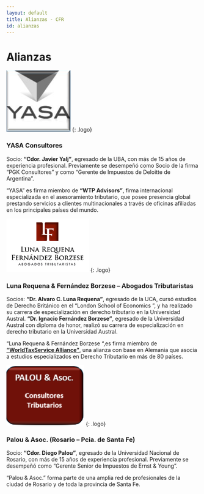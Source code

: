 ```yaml
---
layout: default
title: Alianzas - CFR
id: alianzas
---
```


# Alianzas

![YASA Consultores](/assets/images/alianzas/yasa-logo.png)
{: .logo}

### YASA Consultores

Socio: **“Cdor. Javier Yalj”**, egresado de la UBA, con más de 15 años de experiencia profesional. Previamente se desempeñó como Socio de la firma “PGK Consultores” y como “Gerente de Impuestos de Deloitte de Argentina”.

“YASA” es firma miembro de **“WTP Advisors”**, firma internacional especializada en el asesoramiento tributario, que posee presencia global prestando servicios a clientes multinacionales a través de oficinas afiliadas en los principales países del mundo.

![Requena Abogados](/assets/images/alianzas/requena-logo.png)
{: .logo}

### Luna Requena & Fernández Borzese  – Abogados Tributaristas

Socios: **“Dr. Alvaro C. Luna Requena”**, egresado de la UCA, cursó estudios de Derecho Británico en el “London School of Economics ”, y ha realizado su carrera de especialización en derecho tributario en la Universidad Austral. **“Dr. Ignacio Fernández Borzese”**, egresado de la Universidad Austral con diploma de honor, realizó su carrera de especialización en derecho tributario en la Universidad Austral.

“Luna Requena & Fernández Borzese “,es firma miembro de [**“WorldTaxService Alliance”**](http://www.wts-alliance.com/), una alianza con base en Alemania que asocia a estudios especializados en Derecho Tributario en más de 80 países.

![Palou & Asoc](/assets/images/alianzas/palou-logo.png)
{: .logo}

### Palou & Asoc. (Rosario – Pcia. de Santa Fe)

Socio: **“Cdor. Diego Palou”**, egresado de la Universidad Nacional de Rosario, con más de 15 años de experiencia profesional. Previamente se desempeñó como  “Gerente Senior de Impuestos de Ernst & Young”.

“Palou & Asoc.” forma parte de una amplia red de profesionales de la ciudad de Rosario y  de  toda la provincia de Santa Fe.
